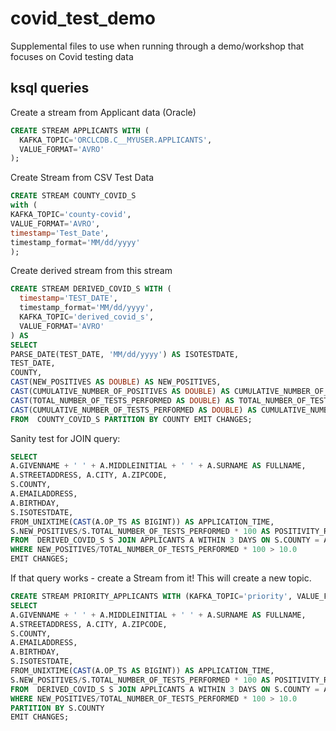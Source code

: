 # covid_test_demo
Supplemental files to use when running through a demo/workshop that focuses on Covid testing data


## ksql queries

Create a stream from Applicant data (Oracle)
```sql
CREATE STREAM APPLICANTS WITH (
  KAFKA_TOPIC='ORCLCDB.C__MYUSER.APPLICANTS', 
  VALUE_FORMAT='AVRO'
);
```

Create Stream from CSV Test Data
```sql
CREATE STREAM COUNTY_COVID_S
with (
KAFKA_TOPIC='county-covid',
VALUE_FORMAT='AVRO',
timestamp='Test_Date',
timestamp_format='MM/dd/yyyy'
);
```

Create derived stream from this stream
```sql
CREATE STREAM DERIVED_COVID_S WITH (
  timestamp='TEST_DATE',
  timestamp_format='MM/dd/yyyy',
  KAFKA_TOPIC='derived_covid_s',
  VALUE_FORMAT='AVRO'
) AS
SELECT
PARSE_DATE(TEST_DATE, 'MM/dd/yyyy') AS ISOTESTDATE,
TEST_DATE,
COUNTY,
CAST(NEW_POSITIVES AS DOUBLE) AS NEW_POSITIVES,
CAST(CUMULATIVE_NUMBER_OF_POSITIVES AS DOUBLE) AS CUMULATIVE_NUMBER_OF_POSITIVES,
CAST(TOTAL_NUMBER_OF_TESTS_PERFORMED AS DOUBLE) AS TOTAL_NUMBER_OF_TESTS_PERFORMED,
CAST(CUMULATIVE_NUMBER_OF_TESTS_PERFORMED AS DOUBLE) AS CUMULATIVE_NUMBER_OF_TESTS_PERFORMED
FROM  COUNTY_COVID_S PARTITION BY COUNTY EMIT CHANGES;
```
 
Sanity test for JOIN query: 
 ```sql
SELECT
A.GIVENNAME + ' ' + A.MIDDLEINITIAL + ' ' + A.SURNAME AS FULLNAME,
A.STREETADDRESS, A.CITY, A.ZIPCODE,
S.COUNTY,
A.EMAILADDRESS,
A.BIRTHDAY,
S.ISOTESTDATE,
FROM_UNIXTIME(CAST(A.OP_TS AS BIGINT)) AS APPLICATION_TIME,
S.NEW_POSITIVES/S.TOTAL_NUMBER_OF_TESTS_PERFORMED * 100 AS POSITIVITY_RATE
FROM  DERIVED_COVID_S S JOIN APPLICANTS A WITHIN 3 DAYS ON S.COUNTY = A.COUNTY
WHERE NEW_POSITIVES/TOTAL_NUMBER_OF_TESTS_PERFORMED * 100 > 10.0
EMIT CHANGES;
```

If that query works - create a Stream from it!  This will create a new topic.

```sql
CREATE STREAM PRIORITY_APPLICANTS WITH (KAFKA_TOPIC='priority', VALUE_FORMAT='AVRO') AS
SELECT
A.GIVENNAME + ' ' + A.MIDDLEINITIAL + ' ' + A.SURNAME AS FULLNAME,
A.STREETADDRESS, A.CITY, A.ZIPCODE,
S.COUNTY,
A.EMAILADDRESS,
A.BIRTHDAY,
S.ISOTESTDATE,
FROM_UNIXTIME(CAST(A.OP_TS AS BIGINT)) AS APPLICATION_TIME,
S.NEW_POSITIVES/S.TOTAL_NUMBER_OF_TESTS_PERFORMED * 100 AS POSITIVITY_RATE
FROM  DERIVED_COVID_S S JOIN APPLICANTS A WITHIN 3 DAYS ON S.COUNTY = A.COUNTY
WHERE NEW_POSITIVES/TOTAL_NUMBER_OF_TESTS_PERFORMED * 100 > 10.0
PARTITION BY S.COUNTY
EMIT CHANGES;
```
